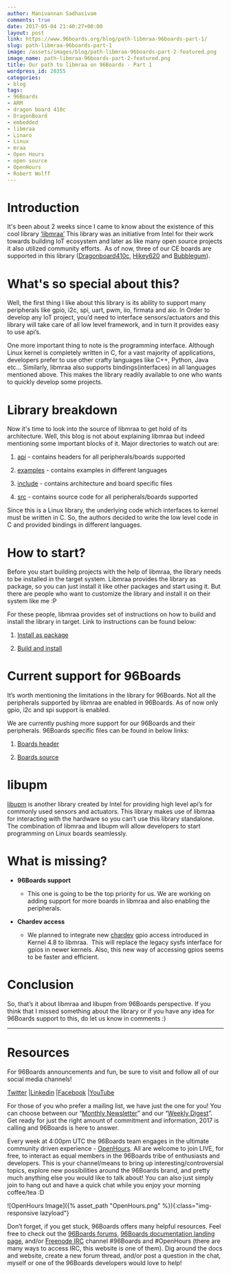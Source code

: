 ```yaml
---
author: Manivannan Sadhasivam
comments: true
date: 2017-05-04 21:40:27+00:00
layout: post
link: https://www.96boards.org/blog/path-libmraa-96boards-part-1/
slug: path-libmraa-96boards-part-1
image: /assets/images/blog/path-libmraa-96boards-part-2-featured.png
image_name: path-libmraa-96boards-part-2-featured.png
title: Our path to libmraa on 96Boards - Part 1
wordpress_id: 20355
categories:
- blog
tags:
- 96Boards
- ARM
- dragon board 410c
- DragonBoard
- embedded
- libmraa
- Linaro
- Linux
- mraa
- Open Hours
- open source
- OpenHours
- Robert Wolff
---
```


# **Introduction**


It's been about 2 weeks since I came to know about the existence of this cool library [‘libmraa’](https://github.com/intel-iot-devkit/mraa) This library was an initiative from Intel for their work towards building IoT ecosystem and later as like many open source projects it also utilized community efforts.  As of now, three of our CE boards are supported in this library ([Dragonboard410c](/product/dragonboard410c/), [Hikey620](/product/hikey/) and [Bubblegum](/product/bubblegum-96/)).


# **What's so special about this?**


Well, the first thing I like about this library is its ability to support many peripherals like gpio, i2c, spi, uart, pwm, iio, firmata and aio. In Order to develop any IoT project, you’d need to interface sensors/actuators and this library will take care of all low level framework, and in turn it provides easy to use api’s.

One more important thing to note is the programming interface. Although Linux kernel is completely written in C, for a vast majority of applications, developers prefer to use other crafty languages like C++, Python, Java etc… Similarly, libmraa also supports bindings(interfaces) in all languages mentioned above. This makes the library readily available to one who wants to quickly develop some projects.


# **Library breakdown**


Now it's time to look into the source of libmraa to get hold of its architecture. Well, this blog is not about explaining libmraa but indeed mentioning some important blocks of it. Major directories to watch out are:




  1. [api](https://github.com/intel-iot-devkit/mraa/tree/master/api) - contains headers for all peripherals/boards supported


  2. [examples](https://github.com/intel-iot-devkit/mraa/tree/master/examples) - contains examples in different languages


  3. [include](https://github.com/intel-iot-devkit/mraa/tree/master/include) - contains architecture and board specific files


  4. [src](https://github.com/intel-iot-devkit/mraa/tree/master/src) - contains source code for all peripherals/boards supported


Since this is a Linux library, the underlying code which interfaces to kernel must be written in C. So, the authors decided to write the low level code in C and provided bindings in different languages.


# **How to start?**


Before you start building projects with the help of libmraa, the library needs to be installed in the target system. Libmraa provides the library as package, so you can just install it like other packages and start using it. But there are people who want to customize the library and install it on their system like me :P

For these people, libmraa provides set of instructions on how to build and install the library in target. Link to instructions can be found below:




  1. [Install as package](https://github.com/intel-iot-devkit/mraa/blob/master/README.md)


  2. [Build and install](https://github.com/intel-iot-devkit/mraa/blob/master/docs/building.md)




# **Current support for 96Boards**


It’s worth mentioning the limitations in the library for 96Boards. Not all the peripherals supported by libmraa are enabled in 96Boards. As of now only gpio, i2c and spi support is enabled.

We are currently pushing more support for our 96Boards and their peripherals. 96Boards specific files can be found in below links:




  1. [Boards header](https://github.com/intel-iot-devkit/mraa/blob/master/include/arm/96boards.h)


  2. [Boards source](https://github.com/intel-iot-devkit/mraa/blob/master/src/arm/96boards.c)




# **libupm**


[libupm](https://github.com/intel-iot-devkit/upm) is another library created by Intel for providing high level api’s for commonly used sensors and actuators. This library makes use of libmraa for interacting with the hardware so you can’t use this library standalone. The combination of libmraa and libupm will allow developers to start programming on Linux boards seamlessly.


# **What is missing?**







  * **96Boards support**


    * This one is going to be the top priority for us. We are working on adding support for more boards in libmraa and also enabling the peripherals.





  * **Chardev access**


    * We planned to integrate new [chardev](https://patchwork.ozlabs.org/patch/580307/) gpio access introduced in Kernel 4.8 to libmraa.  This will replace the legacy sysfs interface for gpios in newer kernels. Also, this new way of accessing gpios seems to be faster and efficient.







# **Conclusion**


So, that’s it about libmraa and libupm from 96Boards perspective. If you think that I missed something about the library or if you have any idea for 96Boards support to this, do let us know in comments :)



* * *





# Resources


For 96Boards announcements and fun, be sure to visit and follow all of our social media channels!

[Twitter](https://twitter.com/96Boards) &#124;[Linkedin](https://www.linkedin.com/company/6637095?trk=tyah&trkInfo=clickedVertical%3Ashowcase%2CclickedEntityId%3A6637095%2Cidx%3A1-1-1%2CtarId%3A1483603913878%2Ctas%3A96boards) &#124;[Facebook](https://www.facebook.com/96Boards/) &#124;[YouTube](https://www.youtube.com/c/96boards)

For those of you who prefer a mailing list, we have just the one for you! You can choose between our “[Monthly Newsletter](/digest/)” and our “[Weekly Digest](/digest/)”. Get ready for just the right amount of commitment and information, 2017 is calling and 96Boards is here to answer.

Every week at 4:00pm UTC the 96Boards team engages in the ultimate community driven experience - [OpenHours](/openhours/). All are welcome to join LIVE, for free, to interact as equal members in the 96Boards tribe of enthusiasts and developers. This is your channel/means to bring up interesting/controversial topics, explore new possibilities around the 96Boards brand, and pretty much anything else you would like to talk about! You can also just simply join to hang out and have a quick chat while you enjoy your morning coffee/tea :D

![OpenHours Image]({% asset_path "OpenHours.png" %}){:class="img-responsive lazyload"}


Don’t forget, if you get stuck, 96Boards offers many helpful resources. Feel free to check out the [96Boards forums](https://discuss.96boards.org/), [96Boards documentation landing page](https://github.com/96boards/documentation/), and/or [Freenode IRC](http://webchat.freenode.net/?channels=%2396boards) channel #96Boards and #OpenHours (there are many ways to access IRC, this website is one of them). Dig around the docs and website, create a new forum thread, and/or post a question in the chat, myself or one of the 96Boards developers would love to help!
